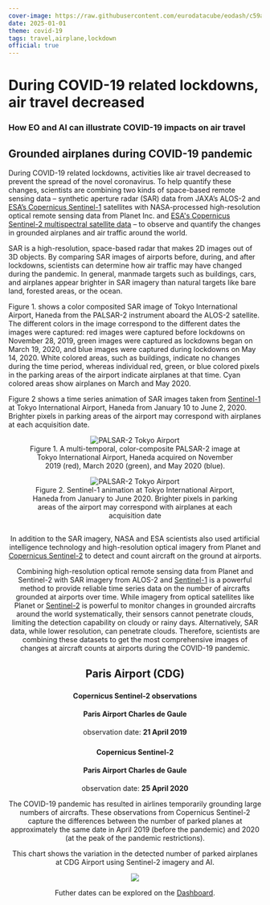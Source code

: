 ```yaml
---
cover-image: https://raw.githubusercontent.com/eurodatacube/eodash/c59adc7d580c6ced1f85a44c5bdd18bf94b3c9ee/app/public/data/trilateral/Esa_Nasa_jaxa_covid19_cover_V3.jpg
date: 2025-01-01
theme: covid-19
tags: travel,airplane,lockdown
official: true
---
```


#  During COVID-19 related lockdowns, air travel decreased<!--{ as="img" mode="hero" src="https://raw.githubusercontent.com/eurodatacube/eodash/c59adc7d580c6ced1f85a44c5bdd18bf94b3c9ee/app/public/data/trilateral/Esa_Nasa_jaxa_covid19_cover_V3.jpg" }-->
### How EO and AI can illustrate COVID-19 impacts on air travel<!--{ style="font-size:1.5rem;opacity:0.7;margin-top:1rem;" }-->

## Grounded airplanes during COVID-19 pandemic

During COVID-19 related lockdowns, activities like air travel decreased to prevent the spread of the novel coronavirus. To help quantify these changes, scientists are combining two kinds of space-based remote sensing data – synthetic aperture radar (SAR) data from JAXA’s ALOS-2 and [ESA’s Copernicus Sentinel-1](https://sentinel.esa.int/web/sentinel/missions/sentinel-1) satellites with NASA-processed high-resolution optical remote sensing data from Planet Inc. and [ESA's Copernicus Sentinel-2 multispectral satellite data](https://sentinel.esa.int/web/sentinel/missions/sentinel-2) – to observe and quantify the changes in grounded airplanes and air traffic around the world.

SAR is a high-resolution, space-based radar that makes 2D images out of 3D objects. By comparing SAR images of airports before, during, and after lockdowns, scientists can determine how air traffic may have changed during the pandemic. In general, manmade targets such as buildings, cars, and airplanes appear brighter in SAR imagery than natural targets like bare land, forested areas, or the ocean.

Figure 1. shows a color composited SAR image of Tokyo International Airport, Haneda from the PALSAR-2 instrument aboard the ALOS-2 satellite. The different colors in the image correspond to the different dates the images were captured: red images were captured before lockdowns on November 28, 2019, green images were captured as lockdowns began on March 19, 2020, and blue images were captured during lockdowns on May 14, 2020. White colored areas, such as buildings, indicate no changes during the time period, whereas individual red, green, or blue colored pixels in the parking areas of the airport indicate airplanes at that time. Cyan colored areas show airplanes on March and May 2020.

Figure 2 shows a time series animation of SAR images taken from [Sentinel-1](https://sentinel.esa.int/web/sentinel/missions/sentinel-1) at Tokyo International Airport, Haneda from January 10 to June 2, 2020. Brighter pixels in parking areas of the airport may correspond with airplanes at each acquisition date.

<center>
<figure>
  <img src="https://raw.githubusercontent.com/eurodatacube/eodash/c59adc7d580c6ced1f85a44c5bdd18bf94b3c9ee/app/public/data/trilateral/JP01-E8_Fig1.png" alt="PALSAR-2 Tokyo Airport">
  <figcaption>Figure 1. A multi-temporal, color-composite PALSAR-2 image at Tokyo International Airport, Haneda acquired on November 2019 (red), March 2020 (green), and May 2020 (blue).</figcaption>
</figure>

<center>
<figure>
  <img src="https://raw.githubusercontent.com/eurodatacube/eodash/c59adc7d580c6ced1f85a44c5bdd18bf94b3c9ee/app/public/data/trilateral/JP01-E13b_Animation.gif" alt="PALSAR-2 Tokyo Airport">
  <figcaption>Figure 2. Sentinel-1 animation at Tokyo International Airport, Haneda from January to June 2020. Brighter pixels in parking areas of the airport may correspond with airplanes at each acquisition date</figcaption>
</figure>
</center>
	
## 

In addition to the SAR imagery, NASA and ESA scientists also used artificial intelligence technology and high-resolution optical imagery from Planet and [Copernicus Sentinel-2](https://sentinel.esa.int/web/sentinel/missions/sentinel-2) to detect and count aircraft on the ground at airports.

Combining high-resolution optical remote sensing data from Planet and Sentinel-2 with SAR imagery from ALOS-2 and [Sentinel-1](https://sentinel.esa.int/web/sentinel/missions/sentinel-1) is a powerful method to provide reliable time series data on the number of aircrafts grounded at airports over time. While imagery from optical satellites like Planet or [Sentinel-2](https://sentinel.esa.int/web/sentinel/missions/sentinel-2) is powerful to monitor changes in grounded aircrafts around the world systematically, their sensors cannot penetrate clouds, limiting the detection capability on cloudy or rainy days. Alternatively, SAR data, while lower resolution, can penetrate clouds. Therefore, scientists are combining these datasets to get the most comprehensive images of changes at aircraft counts at airports during the COVID-19 pandemic.

## Paris Airport (CDG) <!--{ as="eox-map" mode="tour" }-->
### <!--{ layers='[{"type":"Group","properties":{"id":"AnalysisGroup","title":"Data Layers"},"layers":[{"type":"Tile","properties":{"id":"FR8;:;2019-04-21T11:11:06;:;E13b_parked_airplanes;:;EPSG:3857","title":"E13b_parked_airplanes"},"source":{"type":"TileWMS","url":"https://services.sentinel-hub.com/ogc/wms/0635c213-17a1-48ee-aef7-9d1731695a54","projection":"EPSG:4326","tileGrid":{"tileSize":[512,512]},"params":{"LAYERS":["SENTINEL-2-L2A-TRUE-COLOR"],"TILED":true,"TIME":"2019-04-21T11:11:06/2019-04-21T23:11:05"}}}]},{"type":"Group","properties":{"id":"BaseLayersGroup","title":"Base Layers"},"layers":[{"type":"Tile","properties":{"id":"osm","title":"Background"},"source":{"type":"OSM"}}]}]' zoom="14.292591536229368" center=[2.57512311456145,49.00363044105609] projection="" animationOptions={duration:500}}-->
#### Copernicus Sentinel-2 observations 
#### Paris Airport Charles de Gaule

observation date: **21 April 2019**

### <!--{ layers='[{"type":"Group","properties":{"id":"AnalysisGroup","title":"Data Layers"},"layers":[{"type":"Tile","properties":{"id":"FR8;:;2020-04-25T10:57:23;:;E13b_parked_airplanes;:;EPSG:3857","title":"E13b_parked_airplanes"},"source":{"type":"TileWMS","url":"https://services.sentinel-hub.com/ogc/wms/0635c213-17a1-48ee-aef7-9d1731695a54","projection":"EPSG:4326","tileGrid":{"tileSize":[512,512]},"params":{"LAYERS":["SENTINEL-2-L2A-TRUE-COLOR"],"TILED":true,"TIME":"2020-04-25T10:57:23/2020-04-25T22:57:22"}}}]},{"type":"Group","properties":{"id":"BaseLayersGroup","title":"Base Layers"},"layers":[{"type":"Tile","properties":{"id":"osm","title":"Background"},"source":{"type":"OSM"}}]}]' zoom="14.292591536229368" center=[2.57512311456145,49.00363044105609] projection="" animationOptions={duration:500}}-->
#### Copernicus Sentinel-2
#### Paris Airport Charles de Gaule

observation date: **25 April 2020**

The COVID-19 pandemic has resulted in airlines temporarily grounding large numbers of aircrafts. These observations from Copernicus Sentinel-2 capture the differences between the number of parked planes at approximately the same date in April 2019 (before the pandemic) and 2020 (at the peak of the pandemic restrictions). 

This chart shows the variation in the detected number of parked airplanes at CDG Airport using Sentinel-2 imagery and AI.
	
![](https://raw.githubusercontent.com/aapopescu/eodashboard-narratives/aapopescu/corrections-stories-before-lps/assets/aapopescu/CDG-parked-planes-1750505646482.png)

Futher dates can be explored on the [Dashboard](https://eodashboard.org/explore/?x=2.5751&y=49.0036&z=14.2926&datetime=2020-04-25&template=expert&indicator=E13b&poi=FR8).

